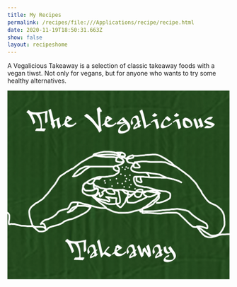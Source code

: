 ```yaml
---
title: My Recipes
permalink: /recipes/file:///Applications/recipe/recipe.html
date: 2020-11-19T18:50:31.663Z
show: false
layout: recipeshome
---
```

A Vegalicious Takeaway is a selection of classic takeaway foods with a vegan tiwst. Not only for vegans, but for anyone who wants to try some healthy alternatives. 

![The Vegalicious Takeaway logo](../uploads/cover.jpg "The Vegalicious Takeaway ")
